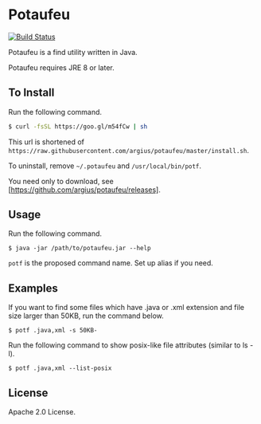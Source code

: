 Potaufeu
========
[![Build Status](https://travis-ci.org/argius/potaufeu.png)](https://travis-ci.org/argius/potaufeu)

Potaufeu is a find utility written in Java.

Potaufeu requires JRE 8 or later.



To Install
----------

Run the following command.

```sh
$ curl -fsSL https://goo.gl/m54fCw | sh
```
This url is shortened of `https://raw.githubusercontent.com/argius/potaufeu/master/install.sh`.

To uninstall, remove `~/.potaufeu` and `/usr/local/bin/potf`.


You need only to download, see [https://github.com/argius/potaufeu/releases].



Usage
-----

Run the following command.

```
$ java -jar /path/to/potaufeu.jar --help
```

`potf` is the proposed command name.
Set up alias if you need.



Examples
--------

If you want to find some files which have .java or .xml extension and file size larger than 50KB,
run the command below.

```
$ potf .java,xml -s 50KB-
```


Run the following command to show posix-like file attributes (similar to ls -l).

```
$ potf .java,xml --list-posix
```



License
-------

Apache 2.0 License.
